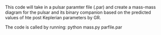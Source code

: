This code will take in a pulsar paramter file (.par) and create a mass-mass diagram for the pulsar and its binary companion based on the predicted values of hte post Keplerian parameters by GR.

The code is called by running: python mass.py parfile.par
